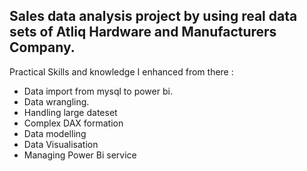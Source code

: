 ## Sales data analysis project by using real data sets of Atliq Hardware and Manufacturers Company.
Practical Skills and knowledge I enhanced from there :
- Data import from mysql to power bi. 
- Data wrangling.
- Handling large dateset 
- Complex DAX formation 
- Data modelling 
- Data Visualisation 
- Managing Power Bi service
